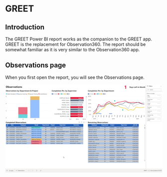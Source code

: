 # GREET

## Introduction

The GREET Power BI report works as the companion to the GREET app. GREET is the replacement for Observation360. The report should be somewhat familiar as it is very similar to the Observation360 app.

## Observations page

When you first open the report, you will see the Observations page.

![Figure 1-1 Observations](.gitbook/assets/msedge_2020-06-29_13-56-21.png)



